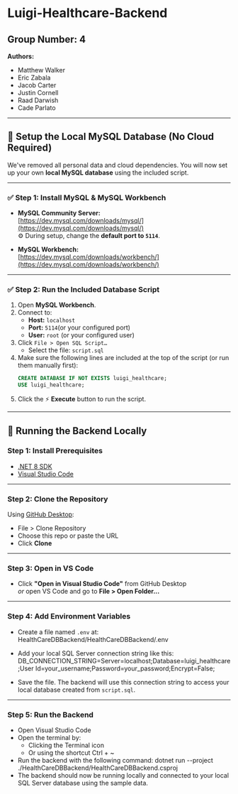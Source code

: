 # Luigi-Healthcare-Backend

## Group Number: 4  
**Authors:**  
- Matthew Walker  
- Eric Zabala  
- Jacob Carter  
- Justin Cornell  
- Raad Darwish  
- Cade Parlato  

---

## 🧠 Setup the Local MySQL Database (No Cloud Required)

We've removed all personal data and cloud dependencies. You will now set up your own **local MySQL database** using the included script.

---

### ✅ Step 1: Install MySQL & MySQL Workbench

- **MySQL Community Server:**  
  [https://dev.mysql.com/downloads/mysql/](https://dev.mysql.com/downloads/mysql/)  
  ⚙️ During setup, change the **default port to `5114`**.

- **MySQL Workbench:**  
  [https://dev.mysql.com/downloads/workbench/](https://dev.mysql.com/downloads/workbench/)

---

### ✅ Step 2: Run the Included Database Script

1. Open **MySQL Workbench**.
2. Connect to:
   - **Host:** `localhost`
   - **Port:** `5114`(or your configured port)
   - **User:** `root` (or your configured user)
3. Click `File > Open SQL Script…`
   - Select the file: `script.sql`
4. Make sure the following lines are included at the top of the script (or run them manually first):
   ```sql
   CREATE DATABASE IF NOT EXISTS luigi_healthcare;
   USE luigi_healthcare;
5. Click the ⚡️ **Execute** button to run the script.

---


## 🧪 Running the Backend Locally

### Step 1: Install Prerequisites
- [.NET 8 SDK](https://dotnet.microsoft.com/en-us/download/dotnet/8.0)
- [Visual Studio Code](https://code.visualstudio.com/)

---

### Step 2: Clone the Repository

Using [GitHub Desktop](https://desktop.github.com/):
- File > Clone Repository
- Choose this repo or paste the URL
- Click **Clone**

---

### Step 3: Open in VS Code
- Click **"Open in Visual Studio Code"** from GitHub Desktop  
  *or* open VS Code and go to **File > Open Folder...**

---

### Step 4: Add Environment Variables

- Create a file named `.env` at:
  HealthCareDBBackend/HealthCareDBBackend/.env

- Add your local SQL Server connection string like this:
  DB_CONNECTION_STRING=Server=localhost;Database=luigi_healthcare;User Id=your_username;Password=your_password;Encrypt=False;

- Save the file. The backend will use this connection string to access your local database created from `script.sql`.

---

### Step 5: Run the Backend

- Open Visual Studio Code
- Open the terminal by:
  - Clicking the Terminal icon
  - Or using the shortcut Ctrl + ~
- Run the backend with the following command:
  dotnet run --project ./HealthCareDBBackend/HealthCareDBBackend.csproj
- The backend should now be running locally and connected to your local SQL Server database using the sample data.
